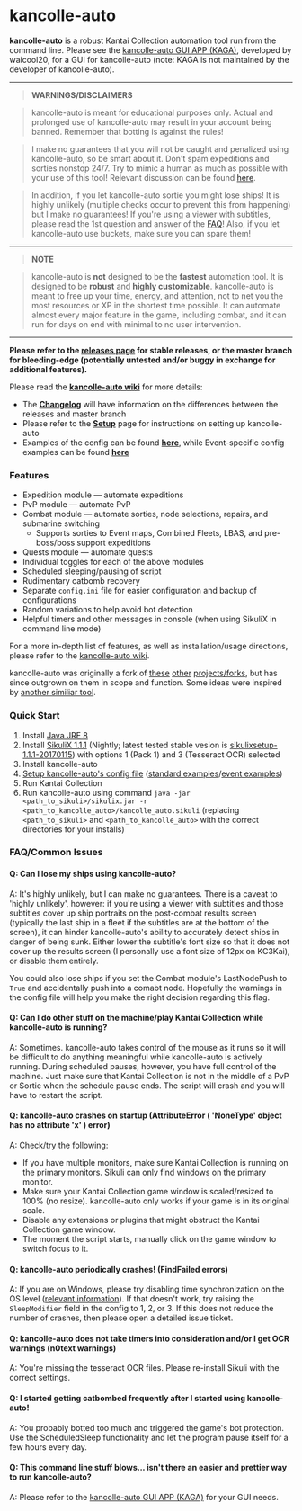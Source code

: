 # kancolle-auto

**kancolle-auto** is a robust Kantai Collection automation tool run from the command line. Please see the [kancolle-auto GUI APP (KAGA)](https://github.com/waicool20/KAGA), developed by waicool20, for a GUI for kancolle-auto (note: KAGA is not maintained by the developer of kancolle-auto).

***

>**WARNINGS/DISCLAIMERS**

> kancolle-auto is meant for educational purposes only. Actual and prolonged use of kancolle-auto may result in your account being banned. Remember that botting is against the rules!

> I make no guarantees that you will not be caught and penalized using kancolle-auto, so be smart about it. Don't spam expeditions and sorties nonstop 24/7. Try to mimic a human as much as possible with your use of this tool! Relevant discussion can be found [here](https://github.com/mrmin123/kancolle-auto/issues/130).

> In addition, if you let kancolle-auto sortie you might lose ships! It is highly unlikely (multiple checks occur to prevent this from happening) but I make no guarantees! If you're using a viewer with subtitles, please read the 1st question and answer of the [FAQ](#faqcommon-issues)! Also, if you let kancolle-auto use buckets, make sure you can spare them!

***

>**NOTE**

> kancolle-auto is **not** designed to be the **fastest** automation tool. It is designed to be **robust** and **highly customizable**. kancolle-auto is meant to free up your time, energy, and attention, not to net you the most resources or XP in the shortest time possible. It can automate almost every major feature in the game, including combat, and it can run for days on end with minimal to no user intervention.

***

**Please refer to the [releases page](https://github.com/mrmin123/kancolle-auto/releases) for stable releases, or the master branch for bleeding-edge (potentially untested and/or buggy in exchange for additional features).**

Please read the [**kancolle-auto wiki**](https://github.com/mrmin123/kancolle-auto/wiki) for more details:

* The [**Changelog**](http://github.com/mrmin123/kancolle-auto/wiki/Changelog) will have information on the differences between the releases and master branch
* Please refer to the [**Setup**](https://github.com/mrmin123/kancolle-auto/wiki/Setup) page for instructions on setting up kancolle-auto
* Examples of the config can be found [**here**](https://github.com/mrmin123/kancolle-auto/wiki/Example-configs), while Event-specific config examples can be found [**here**](https://github.com/mrmin123/kancolle-auto/wiki/Event-configs)


### Features

* Expedition module &mdash; automate expeditions
* PvP module &mdash; automate PvP
* Combat module &mdash; automate sorties, node selections, repairs, and submarine switching
  * Supports sorties to Event maps, Combined Fleets, LBAS, and pre-boss/boss support expeditions
* Quests module &mdash; automate quests
* Individual toggles for each of the above modules
* Scheduled sleeping/pausing of script
* Rudimentary catbomb recovery
* Separate `config.ini` file for easier configuration and backup of configurations
* Random variations to help avoid bot detection
* Helpful timers and other messages in console (when using SikuliX in command line mode)

For a more in-depth list of features, as well as installation/usage directions, please refer to the [kancolle-auto wiki](http://github.com/mrmin123/kancolle-auto/wiki).

kancolle-auto was originally a fork of [these](https://github.com/amylase/kancolle-auto) [other](https://github.com/Yukariin/kancolle-auto) [projects/forks](https://github.com/kevin01523/kancolle-auto), but has since outgrown on them in scope and function. Some ideas were inspired by [another similiar tool](https://github.com/tantinevincent/Onegai-ooyodosan).

### Quick Start

1. Install [Java JRE 8](http://www.oracle.com/technetwork/java/javase/downloads/jre8-downloads-2133155.html)
2. Install [SikuliX 1.1.1](http://nightly.sikuli.de/) (Nightly; latest tested stable vesion is [sikulixsetup-1.1.1-20170115](https://oss.sonatype.org/content/groups/public/com/sikulix/sikulixsetup/1.1.1-SNAPSHOT/sikulixsetup-1.1.1-20170115.001619-83-forsetup.jar)) with options 1 (Pack 1) and 3 (Tesseract OCR) selected
3. Install kancolle-auto
4. [Setup kancolle-auto's config file](https://github.com/mrmin123/kancolle-auto/wiki/Setup-config.ini) ([standard examples](https://github.com/mrmin123/kancolle-auto/wiki/Example-configs)/[event examples](https://github.com/mrmin123/kancolle-auto/wiki/Event-configs))
5. Run Kantai Collection
6. Run kancolle-auto using command `java -jar <path_to_sikuli>/sikulix.jar -r <path_to_kancolle_auto>/kancolle_auto.sikuli` (replacing `<path_to_sikuli>` and `<path_to_kancolle_auto>` with the correct directories for your installs)

### FAQ/Common Issues

#### Q: Can I lose my ships using kancolle-auto?

A: It's highly unlikely, but I can make no guarantees. There is a caveat to 'highly unlikely', however: if you're using a viewer with subtitles and those subtitles cover up ship portraits on the post-combat results screen (typically the last ship in a fleet if the subtitles are at the bottom of the screen), it can hinder kancolle-auto's ability to accurately detect ships in danger of being sunk. Either lower the subtitle's font size so that it does not cover up the results screen (I personally use a font size of 12px on KC3Kai), or disable them entirely.

You could also lose ships if you set the Combat module's LastNodePush to `True` and accidentally push into a comabt node. Hopefully the warnings in the config file will help you make the right decision regarding this flag.

#### Q: Can I do other stuff on the machine/play Kantai Collection while kancolle-auto is running?

A: Sometimes. kancolle-auto takes control of the mouse as it runs so it will be difficult to do anything meaningful while kancolle-auto is actively running. During scheduled pauses, however, you have full control of the machine. Just make sure that Kantai Collection is not in the middle of a PvP or Sortie when the schedule pause ends. The script will crash and you will have to restart the script.

#### Q: kancolle-auto crashes on startup (AttributeError ( 'NoneType' object has no attribute 'x' ) error)

A: Check/try the following:

* If you have multiple monitors, make sure Kantai Collection is running on the primary monitors. Sikuli can only find windows on the primary monitor.
* Make sure your Kantai Collection game window is scaled/resized to 100% (no resize). kancolle-auto only works if your game is in its original scale.
* Disable any extensions or plugins that might obstruct the Kantai Collection game window.
* The moment the script starts, manually click on the game window to switch focus to it.

#### Q: kancolle-auto periodically crashes! (FindFailed errors)

A: If you are on Windows, please try disabling time synchronization on the OS level ([relevant information](https://answers.launchpad.net/sikuli/+question/194095)). If that doesn't work, try raising the `SleepModifier` field in the config to 1, 2, or 3. If this does not reduce the number of crashes, then please open a detailed issue ticket.

#### Q: kancolle-auto does not take timers into consideration and/or I get OCR warnings (n0text warnings)

A: You're missing the tesseract OCR files. Please re-install Sikuli with the correct settings.

#### Q: I started getting catbombed frequently after I started using kancolle-auto!

A: You probably botted too much and triggered the game's bot protection. Use the ScheduledSleep functionality and let the program pause itself for a few hours every day.

#### Q: This command line stuff blows... isn't there an easier and prettier way to run kancolle-auto?

A: Please refer to the [kancolle-auto GUI APP (KAGA)](https://github.com/waicool20/KAGA) for your GUI needs.
